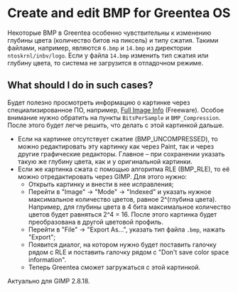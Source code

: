 # Create and edit BMP for Greentea OS

Некоторые BMP в Greentea особенно чувствительны к изменению глубины цвета (количество битов на пиксель) и типу сжатия. Такими файлами, например, являются `6.bmp` и `14.bmp` из директории `ntoskrnl/inbv/logo`. Если у файла `14.bmp` изменить тип сжатия или глубину цвета, то система не загрузится в отладочном режиме.

## What should I do in such cases?

Будет полезно просмотреть информацию о картинке через специализированное ПО, например, [Full Image Info](http://www.graphicregion.com/imageinfo.zip) (Freeware). Особое внимание нужно обратить на пункты `BitsPerSample` и `BMP_Compression`. После этого будет легче решить, что делать с этой картинкой дальше.

* Если на картинке отсутствует сжатие (BMP_UNCOMPRESSED), то можно редактировать эту картинку как через Paint, так и через другие графические редакторы. Главное – при сохранении указать такую же глубину цвета, как и у оригинальной картинки.
* Если же картинка сжата с помощью алгоритма RLE (BMP_RLE), то её можно отредактировать через GIMP. Для этого нужно:
  * Открыть картинку и внести в нее исправления;
  * Перейти в "Image" -> "Mode" -> "Indexed" и указать нужное максимальное количество цветов, равное 2^(глубина цвета). Например, для глубины цвета в 4 бита максимальное количество цветов будет равняться 2^4 = 16. После этого картинка будет преобразована в другой цветовой профиль.
  * Перейти в "File" -> "Export As...", указать тип файла `.bmp`, нажать "Export";
  * Появится диалог, на котором нужно будет поставить галочку рядом с RLE и поставить галочку рядом с "Don't save color space information".
  * Теперь Greentea сможет загружаться с этой картинкой.

Актуально для GIMP 2.8.18.
